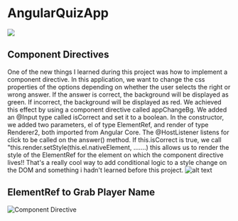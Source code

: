 # AngularQuizApp

![](https://github.com/JWoltjen/Angular-QuizApp/blob/main/quizAppRecording.gif)


## Component Directives
One of the new things I learned during this project was how to implement a component directive. In this application, we want to change the css properties of the options depending on whether the user selects the right or wrong answer. If the answer is correct, the background will be displayed as green. If incorrect, the background will be displayed as red. We achieved this effect by using a component directive called appChangeBg. We added an @Input type called isCorrect and set it to a boolean. In the constructor, we added two parameters, el of type ElementRef, and render of type Renderer2, both imported from Angular Core. The @HostListener listens for click to be called on the answer() method. If this.isCorrect is true, we call "this.render.setStyle(this.el.nativeElement, .......) this allows us to render the style of the ElementRef for the element on which the component directive lives!! That's a really cool way to add conditional logic to a style change on the DOM and something i hadn't learned before this project.
![alt text]("" "image Title")


## ElementRef to Grab Player Name


![Component Directive]("https://github.com/JWoltjen/Angular-QuizApp/blob/main/componentDirective.JPG" "image Title")
